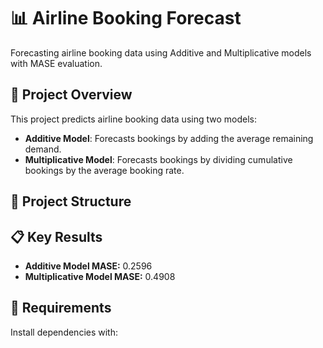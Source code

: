 # 📊 Airline Booking Forecast
Forecasting airline booking data using Additive and Multiplicative models with MASE evaluation.

## 🚀 Project Overview
This project predicts airline booking data using two models:
- **Additive Model**: Forecasts bookings by adding the average remaining demand.
- **Multiplicative Model**: Forecasts bookings by dividing cumulative bookings by the average booking rate.

## 📂 Project Structure


## 📋 Key Results
- **Additive Model MASE:** 0.2596
- **Multiplicative Model MASE:** 0.4908

## 🔧 Requirements
Install dependencies with:
